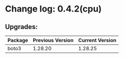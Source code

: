 # Change log: 0.4.2(cpu)

## Upgrades: 

Package | Previous Version | Current Version
---|---|---
boto3|1.28.20|1.28.25
